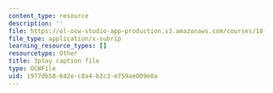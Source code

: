 ```yaml
---
content_type: resource
description: ''
file: https://ol-ocw-studio-app-production.s3.amazonaws.com/courses/18-01sc-single-variable-calculus-fall-2010/1977db58642ec8a4b2c3e759ae009e0a_XRkgBWbWvg4.srt
file_type: application/x-subrip
learning_resource_types: []
resourcetype: Other
title: 3play caption file
type: OCWFile
uid: 1977db58-642e-c8a4-b2c3-e759ae009e0a
---
```

